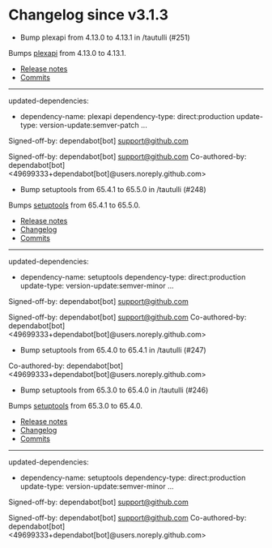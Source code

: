 # Changelog since v3.1.3
- Bump plexapi from 4.13.0 to 4.13.1 in /tautulli (#251)

Bumps [plexapi](https://github.com/pkkid/python-plexapi) from 4.13.0 to 4.13.1.
- [Release notes](https://github.com/pkkid/python-plexapi/releases)
- [Commits](https://github.com/pkkid/python-plexapi/compare/4.13.0...4.13.1)

---
updated-dependencies:
- dependency-name: plexapi
  dependency-type: direct:production
  update-type: version-update:semver-patch
...

Signed-off-by: dependabot[bot] <support@github.com>

Signed-off-by: dependabot[bot] <support@github.com>
Co-authored-by: dependabot[bot] <49699333+dependabot[bot]@users.noreply.github.com> 
- Bump setuptools from 65.4.1 to 65.5.0 in /tautulli (#248)

Bumps [setuptools](https://github.com/pypa/setuptools) from 65.4.1 to 65.5.0.
- [Release notes](https://github.com/pypa/setuptools/releases)
- [Changelog](https://github.com/pypa/setuptools/blob/main/CHANGES.rst)
- [Commits](https://github.com/pypa/setuptools/compare/v65.4.1...v65.5.0)

---
updated-dependencies:
- dependency-name: setuptools
  dependency-type: direct:production
  update-type: version-update:semver-minor
...

Signed-off-by: dependabot[bot] <support@github.com>

Signed-off-by: dependabot[bot] <support@github.com>
Co-authored-by: dependabot[bot] <49699333+dependabot[bot]@users.noreply.github.com> 
- Bump setuptools from 65.4.0 to 65.4.1 in /tautulli (#247)

Co-authored-by: dependabot[bot] <49699333+dependabot[bot]@users.noreply.github.com> 
- Bump setuptools from 65.3.0 to 65.4.0 in /tautulli (#246)

Bumps [setuptools](https://github.com/pypa/setuptools) from 65.3.0 to 65.4.0.
- [Release notes](https://github.com/pypa/setuptools/releases)
- [Changelog](https://github.com/pypa/setuptools/blob/main/CHANGES.rst)
- [Commits](https://github.com/pypa/setuptools/compare/v65.3.0...v65.4.0)

---
updated-dependencies:
- dependency-name: setuptools
  dependency-type: direct:production
  update-type: version-update:semver-minor
...

Signed-off-by: dependabot[bot] <support@github.com>

Signed-off-by: dependabot[bot] <support@github.com>
Co-authored-by: dependabot[bot] <49699333+dependabot[bot]@users.noreply.github.com> 

